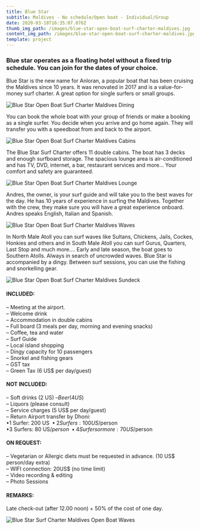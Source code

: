 ```yaml
---
title: Blue Star
subtitle: Maldives - No schedule/Open boat - Individual/Group
date: 2020-03-18T16:35:07.076Z
thumb_img_path: /images/blue-star-open-boat-surf-charter-maldives.jpg
content_img_path: /images/blue-star-open-boat-surf-charter-maldives.jpg
template: project
---
```

### Blue star operates as a floating hotel without a fixed trip schedule. You can join for the dates of your choice.

Blue Star is the new name for Anloran, a popular boat that has been cruising the Maldives since 10 years. It was renovated in 2017 and is a value-for-money surf charter. A great option for single surfers or small groups. 

![Blue Star Open Boat Surf Charter Maldives Dining](/images/blue-star-open-boat-surf-charter-maldives-dining.jpg "Blue Star Open Boat Surf Charter Maldives Dining")

You can book the whole boat with your group of friends or make a booking as a single surfer. You decide when you arrive and go home again. They will transfer you with a speedboat from and back to the airport.

![Blue Star Open Boat Surf Charter Maldives Cabins](/images/blue-star-open-boat-surf-charter-maldives-cabin.jpg "Blue Star Open Boat Surf Charter Maldives Cabins")

The Blue Star Surf Charter offers 11 double cabins. The boat has 3 decks and enough surfboard storage. The spacious lounge area is air-conditioned and has TV, DVD, internet, a bar, restaurant services and more… Your comfort and safety are guaranteed.

![Blue Star Open Boat Surf Charter Maldives Lounge](/images/blue-star-open-boat-surf-charter-maldives-lounge.jpg "Blue Star Open Boat Surf Charter Maldives Lounge")

Andres, the owner, is your surf guide and will take you to the best waves for the day. He has 10 years of experience in surfing the Maldives. Together with the crew, they make sure you will have a great experience onboard. Andres speaks English, Italian and Spanish.

![Blue Star Open Boat Surf Charter Maldives Waves](/images/blue-star-open-boat-surf-charter-maldives-lineup.jpg "Blue Star Open Boat Surf Charter Maldives Waves")

In North Male Atoll you can surf waves like Sultans, Chickens, Jails, Cockes, Honkies and others and in South Male Atoll you can surf Gurus, Quarters, Last Stop and much more…. Early and late season, the boat goes to Southern Atolls. Always in search of uncrowded waves. Blue Star is accompanied by a dingy. Between surf sessions, you can use the fishing and snorkelling gear.

![Blue Star Open Boat Surf Charter Maldives Sundeck](/images/blue-star-open-boat-surf-charter-maldives-sundeck.jpg "Blue Star Open Boat Surf Charter Maldives Sundeck")

#### INCLUDED:

– Meeting at the airport.\
– Welcome drink\
– Accommodation in double cabins\
– Full board (3 meals per day, morning and evening snacks)\
– Coffee, tea and water\
– Surf Guide\
– Local island shopping\
– Dingy capacity for 10 passengers\
– Snorkel and fishing gears\
– GST tax\
– Green Tax (6 US$ per day/guest)

#### NOT INCLUDED:

– Soft drinks (2 US$)\
– Beer (4 US$)\
– Liquors (please consult)\
– Service charges (5 US$ per day/guest)\
– Return Airport transfer by Dhoni:\
•1 Surfer: 200 US$\
•2 Surfers: 100 US$/person\
•3 Surfers: 80 US$/person\
•4 Surfers or more: 70 US$/person

#### ON REQUEST:

– Vegetarian or Allergic diets must be requested in advance. (10 US$ person/day extra)\
– WIFI connection: 20US$ (no time limit)\
– Video recording & editing\
– Photo Sessions

#### REMARKS:

Late check-out (after 12.00 noon) + 50% of the cost of one day.

![Blue Star Surf Charter Maldives Open Boat Waves](/images/blue-star-open-boat-surf-charter-maldives-waves.jpg "Blue Star Surf Charter Maldives Open Boat Waves")
